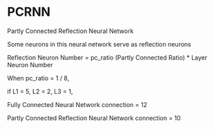 # PCRNN
 Partly Connected Reflection Neural Network
 
 Some neurons in this neural network serve as reflection neurons
 
 Reflection Neuron Number = pc_ratio (Partly Connected Ratio) * Layer Neuron Number

 When pc_ratio = 1 / 8, 
 
 if L1 = 5, L2 = 2, L3 = 1,
 
 Fully Connected Neural Network connection = 12

 Partly Connected Reflection Neural Network connection = 10

